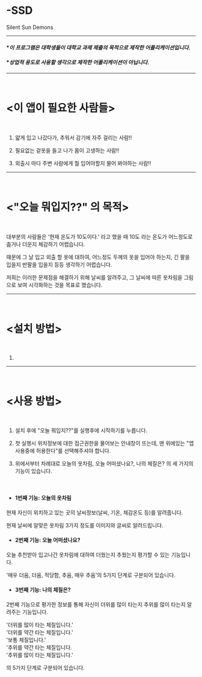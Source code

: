 # -SSD
Silent Sun Demons

----------
#### **이 프로그램은 대학생들이 대학교 과제 제출의 목적으로 제작한 어플리케이션입니다.*

#### **상업적 용도로 사용할 생각으로 제작한 어플리케이션이 아닙니다.*
----------
<br>

# <이 앱이 필요한 사람들>

<br>

1. 얇게 입고 나갔다가, 추워서 감기에 자주 걸리는 사람!!
 
2. 필요없는 겉옷을 들고 나가 몸이 고생하는 사람!!

3. 외출시 마다 주변 사람에게 뭘 입어야할지 물어 봐야하는 사람!!

--------

<br>

# <"오늘 뭐입지??" 의 목적>

<br>

대부분의 사람들은 '현재 온도가 10도이다.' 라고 했을 때 10도 라는 온도가 어느정도로 춥거나 더운지 체감하기 어렵습니다.

때문에 그 날 입고 외출 할 옷에 대하여, 어느정도 두께의 옷을 입어야 하는지, 긴 팔을 입을지 반팔을 입을지 등등 생각하기 어렵습니다.

저희는 이러한 문제점을 해결하기 위해 날씨를 알려주고, 그 날씨에 따른 옷차림을 그림으로 보여 시각화하는 것을 목표로 했습니다.

-------
<br>

# <설치 방법>

<br>

1. 

---------

<br>

# <사용 방법>

<br>

1. 설치 후에 "오늘 뭐입지??"를 실행후에 시작하기를 누릅니다.

2. 첫 실행시 위치정보에 대한 접근권한을 물어보는 안내창이 뜨는데, 맨 위에있는 "앱 사용중에 허용한다"를 선택해주셔야 합니다.

3. 위에서부터 차례대로 오늘의 옷차림, 오늘 어떠셨나요?, 나의 체질은? 의 세 가지의 기능이 있습니다.
<br>

+ #### 1번째 기능: 오늘의 옷차림
현재 자신이 위치하고 있는 곳의 날씨정보(날씨, 기온, 체감온도 등)를 알려줍니다.

현재 날씨에 알맞은 옷차림 3가지 정도를 이미지와 글씨로 알려드립니다.

+ #### 2번째 기능: 오늘 어떠셨나요?
오늘 추천받아 입고나간 옷차림에 대하여 더웠는지 추웠는지 평가할 수 있는 기능입니다.

'매우 더움, 더움, 적당함, 추움, 매우 추움'의 5가지 단계로 구분되어 있습니다.

+ #### 3번째 기능: 나의 체질은?
2번째 기능으로 평가한 정보를 통해 자신이 더위를 많이 타는지 추위를 많이 타는지 알려주는 기능입니다.

'더위를 많이 타는 체질입니다.'  
'더위를 약간 타는 체질입니다.'  
'보통 체질입니다.'  
'추위를 약간 타는 체질입니다.  
'추위를 많이 타는 체질입니다.'  

의 5가지 단계로 구분되어 있습니다.


